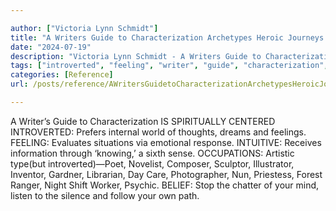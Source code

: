 ```yaml
---

author: ["Victoria Lynn Schmidt"]
title: "A Writers Guide to Characterization Archetypes Heroic Journeys and Other Elements of Dynamic Character Development - part0006_split_011.html"
date: "2024-07-19"
description: "Victoria Lynn Schmidt - A Writers Guide to Characterization Archetypes Heroic Journeys and Other Elements of Dynamic Character Development"
tags: ["introverted", "feeling", "writer", "guide", "characterization", "spiritually", "centered", "prefers", "internal", "world", "thought", "dream", "evaluates", "situation", "via", "emotional", "response", "intuitive", "receives", "information", "knowing", "sixth", "sense", "occupation", "artistic"]
categories: [Reference]
url: /posts/reference/AWritersGuidetoCharacterizationArchetypesHeroicJourneysandOtherElementsofDynamicCharacterDevelopment-part0006split011html

---
```



A Writer’s Guide to Characterization
IS SPIRITUALLY CENTERED
INTROVERTED: Prefers internal world of thoughts, dreams and feelings.
FEELING: Evaluates situations via emotional response.
INTUITIVE: Receives information through ‘knowing,’ a sixth sense.
OCCUPATIONS: Artistic type(but introverted)—Poet, Novelist, Composer, Sculptor, Illustrator, Inventor, Gardner, Librarian, Day Care, Photographer, Nun, Priestess, Forest Ranger, Night Shift Worker, Psychic.
BELIEF: Stop the chatter of your mind, listen to the silence and follow your own path.
